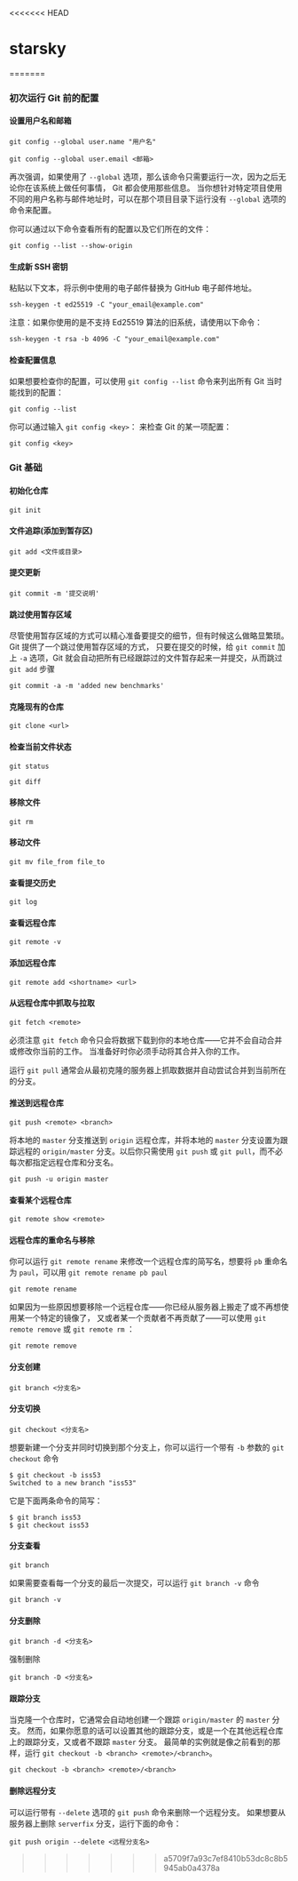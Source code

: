 <<<<<<< HEAD
# starsky
=======
### 初次运行 Git 前的配置

#### 设置用户名和邮箱

```
git config --global user.name "用户名"
```

```
git config --global user.email <邮箱>
```

再次强调，如果使用了 `--global` 选项，那么该命令只需要运行一次，因为之后无论你在该系统上做任何事情， Git 都会使用那些信息。 当你想针对特定项目使用不同的用户名称与邮件地址时，可以在那个项目目录下运行没有 `--global` 选项的命令来配置。

你可以通过以下命令查看所有的配置以及它们所在的文件：

```
git config --list --show-origin
```

#### 生成新 SSH 密钥

粘贴以下文本，将示例中使用的电子邮件替换为 GitHub 电子邮件地址。

```
ssh-keygen -t ed25519 -C "your_email@example.com"
```

注意：如果你使用的是不支持 Ed25519 算法的旧系统，请使用以下命令：
```
ssh-keygen -t rsa -b 4096 -C "your_email@example.com"
```

#### 检查配置信息

如果想要检查你的配置，可以使用 `git config --list` 命令来列出所有 Git 当时能找到的配置：

```
git config --list
```

你可以通过输入 `git config <key>`： 来检查 Git 的某一项配置：

```
git config <key>
```

### Git 基础

#### 初始化仓库

```
git init
```

#### 文件追踪(添加到暂存区)

```
git add <文件或目录>
```

#### 提交更新

```
git commit -m '提交说明'
```

#### 跳过使用暂存区域

尽管使用暂存区域的方式可以精心准备要提交的细节，但有时候这么做略显繁琐。 Git 提供了一个跳过使用暂存区域的方式， 只要在提交的时候，给 `git commit` 加上 `-a` 选项，Git 就会自动把所有已经跟踪过的文件暂存起来一并提交，从而跳过 `git add` 步骤

```
git commit -a -m 'added new benchmarks'
```

#### 克隆现有的仓库

```
git clone <url>
```

#### 检查当前文件状态

```
git status
```

```
git diff
```

#### 移除文件

```
git rm
```

#### 移动文件

```console
git mv file_from file_to
```

#### 查看提交历史

```
git log
```

#### 查看远程仓库

```
git remote -v
```

#### 添加远程仓库

```
git remote add <shortname> <url>
```

#### 从远程仓库中抓取与拉取

```
git fetch <remote>
```

必须注意 `git fetch` 命令只会将数据下载到你的本地仓库——它并不会自动合并或修改你当前的工作。 当准备好时你必须手动将其合并入你的工作。

运行 `git pull` 通常会从最初克隆的服务器上抓取数据并自动尝试合并到当前所在的分支。

#### 推送到远程仓库

```
git push <remote> <branch>
```
将本地的 `master` 分支推送到 `origin` 远程仓库，并将本地的 `master` 分支设置为跟踪远程的 `origin/master` 分支。以后你只需使用 `git push` 或 `git pull`，而不必每次都指定远程仓库和分支名。

```
git push -u origin master
```

#### 查看某个远程仓库

```
git remote show <remote>
```

#### 远程仓库的重命名与移除

你可以运行 `git remote rename` 来修改一个远程仓库的简写名，想要将 `pb` 重命名为 `paul`，可以用 `git remote rename pb paul`

```
git remote rename
```

如果因为一些原因想要移除一个远程仓库——你已经从服务器上搬走了或不再想使用某一个特定的镜像了， 又或者某一个贡献者不再贡献了——可以使用 `git remote remove` 或 `git remote rm` ：

```
git remote remove
```

#### 分支创建

```
git branch <分支名>
```

#### 分支切换

```
git checkout <分支名>
```

想要新建一个分支并同时切换到那个分支上，你可以运行一个带有 `-b` 参数的 `git checkout` 命令

```
$ git checkout -b iss53
Switched to a new branch "iss53"
```

它是下面两条命令的简写：

```
$ git branch iss53
$ git checkout iss53
```

#### 分支查看

```
git branch
```

如果需要查看每一个分支的最后一次提交，可以运行 `git branch -v` 命令

```
git branch -v
```

#### 分支删除

```
git branch -d <分支名>
```

强制删除

```
git branch -D <分支名>
```

#### 跟踪分支

当克隆一个仓库时，它通常会自动地创建一个跟踪 `origin/master` 的 `master` 分支。 然而，如果你愿意的话可以设置其他的跟踪分支，或是一个在其他远程仓库上的跟踪分支，又或者不跟踪 `master` 分支。 最简单的实例就是像之前看到的那样，运行 `git checkout -b <branch> <remote>/<branch>`。

```
git checkout -b <branch> <remote>/<branch>
```

#### 删除远程分支

可以运行带有 `--delete` 选项的 `git push` 命令来删除一个远程分支。 如果想要从服务器上删除 `serverfix` 分支，运行下面的命令：

```
git push origin --delete <远程分支名>
```

>>>>>>> a5709f7a93c7ef8410b53dc8c8b5945ab0a4378a
